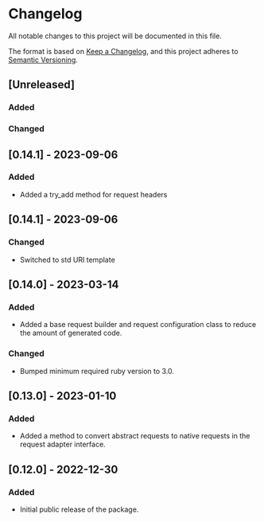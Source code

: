 # Changelog

All notable changes to this project will be documented in this file.

The format is based on [Keep a Changelog](https://keepachangelog.com/en/1.0.0/),
and this project adheres to [Semantic Versioning](https://semver.org/spec/v2.0.0.html).

## [Unreleased]

### Added

### Changed

## [0.14.1] - 2023-09-06

### Added

- Added a try_add method for request headers

## [0.14.1] - 2023-09-06

### Changed

- Switched to std URI template

## [0.14.0] - 2023-03-14

### Added

- Added a base request builder and request configuration class to reduce the amount of generated code.

### Changed

- Bumped minimum required ruby version to 3.0.

## [0.13.0] - 2023-01-10

### Added

- Added a method to convert abstract requests to native requests in the request adapter interface.

## [0.12.0] - 2022-12-30

### Added

- Initial public release of the package.
